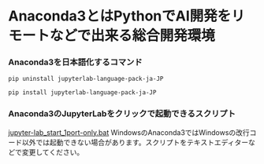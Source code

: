 # Anaconda3とはPythonでAI開発をリモートなどで出来る総合開発環境
### Anaconda3を日本語化するコマンド
```py:日本語パックをインストール
pip uninstall jupyterlab-language-pack-ja-JP
```
```py:日本語パックをアンインストール
pip install jupyterlab-language-pack-ja-JP
```
### Anaconda3のJupyterLabをクリックで起動できるスクリプト
[jupyter-lab_start_1port-only.bat](jupyter-lab_start_1port-only.bat)
WindowsのAnaconda3ではWindowsの改行コード以外では起動できない場合があります。スクリプトをテキストエディターなどで変更してください。
